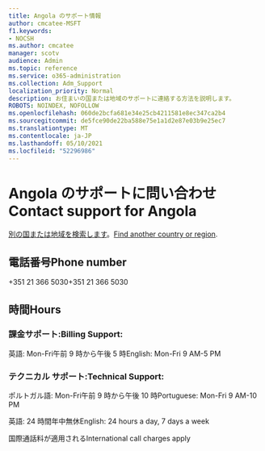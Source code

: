 ```yaml
---
title: Angola のサポート情報
author: cmcatee-MSFT
f1.keywords:
- NOCSH
ms.author: cmcatee
manager: scotv
audience: Admin
ms.topic: reference
ms.service: o365-administration
ms.collection: Adm_Support
localization_priority: Normal
description: お住まいの国または地域のサポートに連絡する方法を説明します。
ROBOTS: NOINDEX, NOFOLLOW
ms.openlocfilehash: 060de2bcfa681e34e25cb4211581e8ec347ca2b4
ms.sourcegitcommit: de5fce90de22ba588e75e1a1d2e87e03b9e25ec7
ms.translationtype: MT
ms.contentlocale: ja-JP
ms.lasthandoff: 05/10/2021
ms.locfileid: "52296986"
---
```

# <a name="contact-support-for-angola"></a><span data-ttu-id="59fc0-103">Angola のサポートに問い合わせ</span><span class="sxs-lookup"><span data-stu-id="59fc0-103">Contact support for Angola</span></span>

<span data-ttu-id="59fc0-104">[別の国または地域を検索します](../../business-video/get-help-support.md)。</span><span class="sxs-lookup"><span data-stu-id="59fc0-104">[Find another country or region](../../business-video/get-help-support.md).</span></span>

## <a name="phone-number"></a><span data-ttu-id="59fc0-105">電話番号</span><span class="sxs-lookup"><span data-stu-id="59fc0-105">Phone number</span></span>
<span data-ttu-id="59fc0-106">+351 21 366 5030</span><span class="sxs-lookup"><span data-stu-id="59fc0-106">+351 21 366 5030</span></span>

## <a name="hours"></a><span data-ttu-id="59fc0-107">時間</span><span class="sxs-lookup"><span data-stu-id="59fc0-107">Hours</span></span>
### <a name="billing-support"></a><span data-ttu-id="59fc0-108">課金サポート:</span><span class="sxs-lookup"><span data-stu-id="59fc0-108">Billing Support:</span></span>

<span data-ttu-id="59fc0-109">英語: Mon-Fri午前 9 時から午後 5 時</span><span class="sxs-lookup"><span data-stu-id="59fc0-109">English: Mon-Fri 9 AM-5 PM</span></span>

### <a name="technical-support"></a><span data-ttu-id="59fc0-110">テクニカル サポート:</span><span class="sxs-lookup"><span data-stu-id="59fc0-110">Technical Support:</span></span>

<span data-ttu-id="59fc0-111">ポルトガル語: Mon-Fri午前 9 時から午後 10 時</span><span class="sxs-lookup"><span data-stu-id="59fc0-111">Portuguese: Mon-Fri 9 AM-10 PM</span></span>

<span data-ttu-id="59fc0-112">英語: 24 時間年中無休</span><span class="sxs-lookup"><span data-stu-id="59fc0-112">English: 24 hours a day, 7 days a week</span></span>

<span data-ttu-id="59fc0-113">国際通話料が適用される</span><span class="sxs-lookup"><span data-stu-id="59fc0-113">International call charges apply</span></span>

